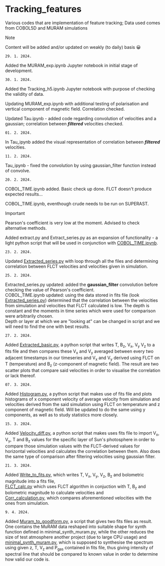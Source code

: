 # Tracking_features
Various codes that are implementation of feature tracking; Data used comes from COBOL5D and MURAM simulations

> [!NOTE]
> Content will be added and/or updated on weakly (to daily) basis 😀

`29. 1. 2024.`

<p>Added the MURAM_exp.ipynb Jupyter notebook in initial stage of development.</p>

`30. 1. 2024.`

<p>Added the Tracking_h5.ipynb Jupyter notebook with purpose of checking the validity of data.</p>
<p>Updating MURAM_exp.ipynb with additional testing of polarisation and vertical component of magnetic field. Correlation checked.</p>
<p>Updated Tau.ipynb - added code regarding convolution of velocities and a gaussian; correlation between <b><i>filtered</i></b> velocities checked.</p>

`01. 2. 2024.`
<p>In Tau_ipynb added the visual representation of correlation between <b><i>filtered</i></b> velocities.</p>

`11. 2. 2024.`
<p>Tau_ipynb - fixed the convolution by using gaussian_filter function instead of convolve.</p>

`20. 2. 2024.`
<p>COBOL_TIME.ipynb added. Basic check up done. FLCT doesn't produce expected results...</p>
<p>COBOL_TIME.ipynb, eventhough crude needs to be run on SUPERAST.</p>

> [!IMPORTANT]
> Pearson's coefficient is very low at the moment. Advised to check alternative methods.

<p>
  Added extract.py and Extract_series.py as an expansion of functionality - a light python script that will be used in conjunction with 
  <a href = "https://github.com/TheodoreKostic/Tracking_features/blob/main/COBOL_TIME.ipynb">COBOL_TIME.ipynb</a>.
</p>

`23. 2. 2024.`
<p>
  Updated 
  <a href = "https://github.com/TheodoreKostic/Tracking_features/blob/main/Extract_series.py">Extracted_series.py</a>
  with loop through all the files and determining correlation between FLCT velocities and velocities given in simulation.
</p>

`25. 2. 2024.`
<p>
  Extracted_series.py updated: added the <b>gaussian_filter</b> convolution before checking the value of Pearson's coefficient. <br>
  COBOL_TIME.ipynb updated: using the data stored in fits file (look  <a href = "https://github.com/TheodoreKostic/Tracking_features/blob/main/    Extract_series.py">Extracted_series.py</a>) determined that the correlation between the velocities from simulation and velocities that FLCT calculated is low.
  The depth is constant and the moments in time series which were used for comparison were arbitrarily chosen.<br>
  Depth or layer at which we are "looking at" can be changed in script and we will need to find the one with best results.
</p>

`27. 2. 2024.`
<p>
  Added 
  <a href = "https://github.com/TheodoreKostic/Tracking_features/blob/main/Extract_basic.py">Extracted_basic.py</a>,
  a python script that writes T, B<sub>z</sub>, V<sub>x</sub>, V<sub>y</sub> V<sub>z</sub> to a fits file and then compares these V<sub>x</sub> and V<sub>y</sub> averaged between every
  two adjacent timestamps in our timeseries and V<sub>x</sub> and V<sub>y</sub> derived using FLCT on T (temperature) and B<sub>z</sub> (z-component of magnetic field).
  The result are two scatter plots that compare said velocities in order to visualise the correlation or lack thereof.
</p>

`07. 3. 2024.`
<p>
  Added 
  <a href = "https://github.com/TheodoreKostic/Tracking_features/blob/main/Histogram.py">Histogram.py</a>,
  a python script that makes use of fits file and plots histograms of x component velocity of average velocity from simulation
  and velocities derived from the said simulation using FLCT on temperature and z component of magnetic field. Will be updated 
  to do the same using y components, as well as to study statistics more closely.
</p>

`15. 3. 2024.`
<p>
  Added 
  <a href = "https://github.com/TheodoreKostic/Tracking_features/blob/main/Velocity_diff.py">Velocity_diff.py</a>,
  a python script that makes uses fits file to import V<sub>x</sub>, V<sub>y</sub>, T and B<sub>z</sub> values for the specific layer of Sun's photosphere in order
  to compare those simulation values with the FLCT-derived values for horizontal velocities and calculates the correlation
  between them.
  Also does the same type of comparison after filtering velocities using gaussian filter.
</p>

`21. 3. 2024.`
<p>
  Added 
  <a href = "https://github.com/TheodoreKostic/Tracking_features/blob/main/Write_to_fits.py">Write_to_fits.py</a>, which
  writes T, V<sub>x</sub>, V<sub>y</sub>, V<sub>z</sub>, B<sub>z</sub> and bolometric magnitude into a fits file,
  <br>
  <a href = "https://github.com/TheodoreKostic/Tracking_features/blob/main/FLCT_calc.py">FLCT_calc.py</a> 
  which uses FLCT algorithm in conjuction with T, B<sub>z</sub> and bolometric magnitude to calculate velocities
  and <br>
  <a href = "https://github.com/TheodoreKostic/Tracking_features/blob/main/Corr_calculation.py">Corr_calculation.py</a>, which
  compares aforementioned velocities with the ones from simulation.
</p>

`9. 4. 2024.`
<p>
  Added 
  <a href = "https://github.com/TheodoreKostic/Tracking_features/blob/main/synth/Muram_to_goodform.py">Muram_to_goodform.py</a>, a script that 
  gives two fits files as result. One contains the MuRAM data reshaped into suitable shape for synth function defined in minimal_synth_muram.py, while 
  the other reduces the size of test atmosphere another project (due to large CPU usage) and
  <br>
  <a href = "https://github.com/TheodoreKostic/Tracking_features/blob/main/synth/minimal_synth_muram.py">minimal_synth_muram.py</a>,
  which is supposed to synthesise the spectrum using given z, T, V<sub>z</sub> and P<sub>gas</sub> contained in fits file, thus 
  giving intensity of spectral line that should be compared to known value in order to determine how valid our code is.
</p>
